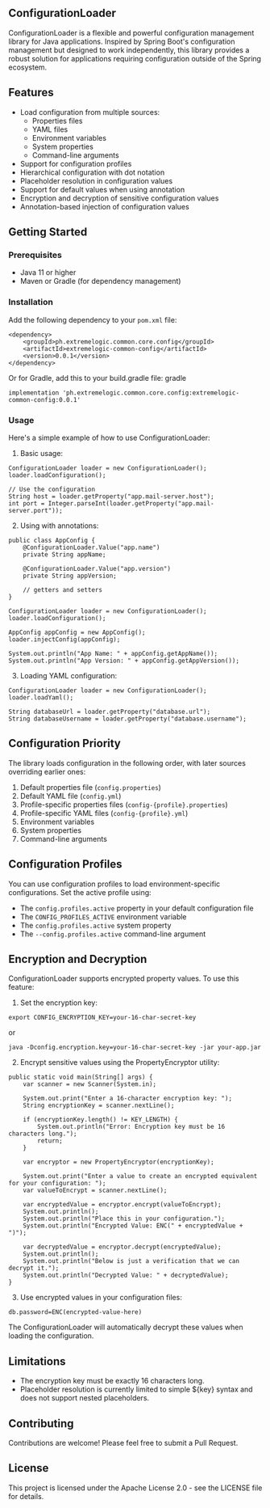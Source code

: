 
## ConfigurationLoader

ConfigurationLoader is a flexible and powerful configuration management library for Java applications. Inspired by Spring Boot's configuration management but designed to work independently, this library provides a robust solution for applications requiring configuration outside of the Spring ecosystem.

## Features

- Load configuration from multiple sources:
  - Properties files
  - YAML files
  - Environment variables
  - System properties
  - Command-line arguments
- Support for configuration profiles
- Hierarchical configuration with dot notation
- Placeholder resolution in configuration values
- Support for default values when using annotation
- Encryption and decryption of sensitive configuration values
- Annotation-based injection of configuration values

## Getting Started
### Prerequisites

- Java 11 or higher
- Maven or Gradle (for dependency management)

### Installation

Add the following dependency to your `pom.xml` file:

```
<dependency>
    <groupId>ph.extremelogic.common.core.config</groupId>
    <artifactId>extremelogic-common-config</artifactId>
    <version>0.0.1</version>
</dependency>
```

Or for Gradle, add this to your build.gradle file:
gradle

```
implementation 'ph.extremelogic.common.core.config:extremelogic-common-config:0.0.1'
```

### Usage
Here's a simple example of how to use ConfigurationLoader:

1. Basic usage:

```
ConfigurationLoader loader = new ConfigurationLoader();
loader.loadConfiguration();

// Use the configuration
String host = loader.getProperty("app.mail-server.host");
int port = Integer.parseInt(loader.getProperty("app.mail-server.port"));
```

2. Using with annotations:

```
public class AppConfig {
    @ConfigurationLoader.Value("app.name")
    private String appName;

    @ConfigurationLoader.Value("app.version")
    private String appVersion;

    // getters and setters
}

ConfigurationLoader loader = new ConfigurationLoader();
loader.loadConfiguration();

AppConfig appConfig = new AppConfig();
loader.injectConfig(appConfig);

System.out.println("App Name: " + appConfig.getAppName());
System.out.println("App Version: " + appConfig.getAppVersion());
```

3. Loading YAML configuration:

```
ConfigurationLoader loader = new ConfigurationLoader();
loader.loadYaml();

String databaseUrl = loader.getProperty("database.url");
String databaseUsername = loader.getProperty("database.username");
```


## Configuration Priority
The library loads configuration in the following order, with later sources overriding earlier ones:

1. Default properties file (`config.properties`)
2. Default YAML file (`config.yml`)
3. Profile-specific properties files (`config-{profile}.properties`)
4. Profile-specific YAML files (`config-{profile}.yml`)
5. Environment variables
6. System properties
7. Command-line arguments

## Configuration Profiles
You can use configuration profiles to load environment-specific configurations. Set the active profile using:

- The `config.profiles.active` property in your default configuration file
- The `CONFIG_PROFILES_ACTIVE` environment variable
- The `config.profiles.active` system property
- The `--config.profiles.active` command-line argument

## Encryption and Decryption

ConfigurationLoader supports encrypted property values. To use this feature:

1. Set the encryption key:

```shell
export CONFIG_ENCRYPTION_KEY=your-16-char-secret-key
```
or

```shell
java -Dconfig.encryption.key=your-16-char-secret-key -jar your-app.jar
```

2. Encrypt sensitive values using the PropertyEncryptor utility:

```
public static void main(String[] args) {
    var scanner = new Scanner(System.in);

    System.out.print("Enter a 16-character encryption key: ");
    String encryptionKey = scanner.nextLine();

    if (encryptionKey.length() != KEY_LENGTH) {
        System.out.println("Error: Encryption key must be 16 characters long.");
        return;
    }

    var encryptor = new PropertyEncryptor(encryptionKey);

    System.out.print("Enter a value to create an encrypted equivalent for your configuration: ");
    var valueToEncrypt = scanner.nextLine();

    var encryptedValue = encryptor.encrypt(valueToEncrypt);
    System.out.println();
    System.out.println("Place this in your configuration.");
    System.out.println("Encrypted Value: ENC(" + encryptedValue + ")");

    var decryptedValue = encryptor.decrypt(encryptedValue);
    System.out.println();
    System.out.println("Below is just a verification that we can decrypt it.");
    System.out.println("Decrypted Value: " + decryptedValue);
}
```

3. Use encrypted values in your configuration files:

```properties
db.password=ENC(encrypted-value-here)
```

The ConfigurationLoader will automatically decrypt these values when loading the configuration.

## Limitations

- The encryption key must be exactly 16 characters long.
- Placeholder resolution is currently limited to simple ${key} syntax and does not support nested placeholders.

## Contributing
Contributions are welcome! Please feel free to submit a Pull Request.

## License
This project is licensed under the Apache License 2.0 - see the LICENSE file for details.